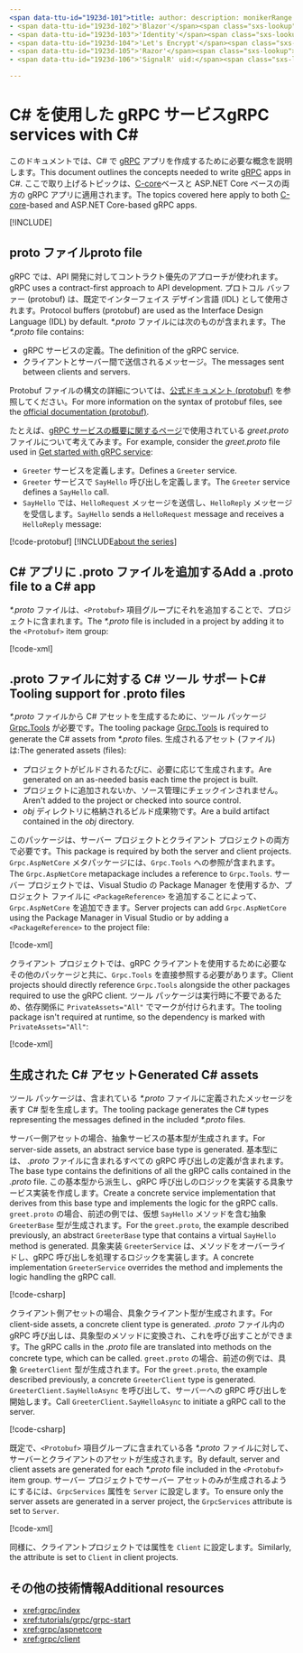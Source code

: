 ```yaml
---
<span data-ttu-id="1923d-101">title: author: description: monikerRange: ms.author: ms.date: no-loc:</span><span class="sxs-lookup"><span data-stu-id="1923d-101">title: author: description: monikerRange: ms.author: ms.date: no-loc:</span></span>
- <span data-ttu-id="1923d-102">'Blazor'</span><span class="sxs-lookup"><span data-stu-id="1923d-102">'Blazor'</span></span>
- <span data-ttu-id="1923d-103">'Identity'</span><span class="sxs-lookup"><span data-stu-id="1923d-103">'Identity'</span></span>
- <span data-ttu-id="1923d-104">'Let's Encrypt'</span><span class="sxs-lookup"><span data-stu-id="1923d-104">'Let's Encrypt'</span></span>
- <span data-ttu-id="1923d-105">'Razor'</span><span class="sxs-lookup"><span data-stu-id="1923d-105">'Razor'</span></span>
- <span data-ttu-id="1923d-106">'SignalR' uid:</span><span class="sxs-lookup"><span data-stu-id="1923d-106">'SignalR' uid:</span></span> 

---
```

# <a name="grpc-services-with-c"></a><span data-ttu-id="1923d-107">C\# を使用した gRPC サービス</span><span class="sxs-lookup"><span data-stu-id="1923d-107">gRPC services with C\#</span></span>

<span data-ttu-id="1923d-108">このドキュメントでは、C# で [gRPC](https://grpc.io/docs/guides/) アプリを作成するために必要な概念を説明します。</span><span class="sxs-lookup"><span data-stu-id="1923d-108">This document outlines the concepts needed to write [gRPC](https://grpc.io/docs/guides/) apps in C#.</span></span> <span data-ttu-id="1923d-109">ここで取り上げるトピックは、[C-core](https://grpc.io/blog/grpc-stacks)ベースと ASP.NET Core ベースの両方の gRPC アプリに適用されます。</span><span class="sxs-lookup"><span data-stu-id="1923d-109">The topics covered here apply to both [C-core](https://grpc.io/blog/grpc-stacks)-based and ASP.NET Core-based gRPC apps.</span></span>

[!INCLUDE[](~/includes/gRPCazure.md)]

## <a name="proto-file"></a><span data-ttu-id="1923d-110">proto ファイル</span><span class="sxs-lookup"><span data-stu-id="1923d-110">proto file</span></span>

<span data-ttu-id="1923d-111">gRPC では、API 開発に対してコントラクト優先のアプローチが使われます。</span><span class="sxs-lookup"><span data-stu-id="1923d-111">gRPC uses a contract-first approach to API development.</span></span> <span data-ttu-id="1923d-112">プロトコル バッファー (protobuf) は、既定でインターフェイス デザイン言語 (IDL) として使用されます。</span><span class="sxs-lookup"><span data-stu-id="1923d-112">Protocol buffers (protobuf) are used as the Interface Design Language (IDL) by default.</span></span> <span data-ttu-id="1923d-113">*\*.proto* ファイルには次のものが含まれます。</span><span class="sxs-lookup"><span data-stu-id="1923d-113">The *\*.proto* file contains:</span></span>

* <span data-ttu-id="1923d-114">gRPC サービスの定義。</span><span class="sxs-lookup"><span data-stu-id="1923d-114">The definition of the gRPC service.</span></span>
* <span data-ttu-id="1923d-115">クライアントとサーバー間で送信されるメッセージ。</span><span class="sxs-lookup"><span data-stu-id="1923d-115">The messages sent between clients and servers.</span></span>

<span data-ttu-id="1923d-116">Protobuf ファイルの構文の詳細については、[公式ドキュメント (protobuf)](https://developers.google.com/protocol-buffers/docs/proto3) を参照してください。</span><span class="sxs-lookup"><span data-stu-id="1923d-116">For more information on the syntax of protobuf files, see the [official documentation (protobuf)](https://developers.google.com/protocol-buffers/docs/proto3).</span></span>

<span data-ttu-id="1923d-117">たとえば、[gRPC サービスの概要に関するページ](xref:tutorials/grpc/grpc-start)で使用されている *greet.proto* ファイルについて考えてみます。</span><span class="sxs-lookup"><span data-stu-id="1923d-117">For example, consider the *greet.proto* file used in [Get started with gRPC service](xref:tutorials/grpc/grpc-start):</span></span>

* <span data-ttu-id="1923d-118">`Greeter` サービスを定義します。</span><span class="sxs-lookup"><span data-stu-id="1923d-118">Defines a `Greeter` service.</span></span>
* <span data-ttu-id="1923d-119">`Greeter` サービスで `SayHello` 呼び出しを定義します。</span><span class="sxs-lookup"><span data-stu-id="1923d-119">The `Greeter` service defines a `SayHello` call.</span></span>
* <span data-ttu-id="1923d-120">`SayHello` では、`HelloRequest` メッセージを送信し、`HelloReply` メッセージを受信します。</span><span class="sxs-lookup"><span data-stu-id="1923d-120">`SayHello` sends a `HelloRequest` message and receives a `HelloReply` message:</span></span>

[!code-protobuf[](~/tutorials/grpc/grpc-start/sample/GrpcGreeter/Protos/greet.proto)]
[!INCLUDE[about the series](~/includes/code-comments-loc.md)]

## <a name="add-a-proto-file-to-a-c-app"></a><span data-ttu-id="1923d-121">C\# アプリに .proto ファイルを追加する</span><span class="sxs-lookup"><span data-stu-id="1923d-121">Add a .proto file to a C\# app</span></span>

<span data-ttu-id="1923d-122">*\*.proto* ファイルは、`<Protobuf>` 項目グループにそれを追加することで、プロジェクトに含まれます。</span><span class="sxs-lookup"><span data-stu-id="1923d-122">The *\*.proto* file is included in a project by adding it to the `<Protobuf>` item group:</span></span>

[!code-xml[](~/tutorials/grpc/grpc-start/sample/GrpcGreeter/GrpcGreeter.csproj?highlight=2&range=7-9)]

## <a name="c-tooling-support-for-proto-files"></a><span data-ttu-id="1923d-123">.proto ファイルに対する C# ツール サポート</span><span class="sxs-lookup"><span data-stu-id="1923d-123">C# Tooling support for .proto files</span></span>

<span data-ttu-id="1923d-124">*\*.proto* ファイルから C# アセットを生成するために、ツール パッケージ [Grpc.Tools](https://www.nuget.org/packages/Grpc.Tools/) が必要です。</span><span class="sxs-lookup"><span data-stu-id="1923d-124">The tooling package [Grpc.Tools](https://www.nuget.org/packages/Grpc.Tools/) is required to generate the C# assets from *\*.proto* files.</span></span> <span data-ttu-id="1923d-125">生成されるアセット (ファイル) は:</span><span class="sxs-lookup"><span data-stu-id="1923d-125">The generated assets (files):</span></span>

* <span data-ttu-id="1923d-126">プロジェクトがビルドされるたびに、必要に応じて生成されます。</span><span class="sxs-lookup"><span data-stu-id="1923d-126">Are generated on an as-needed basis each time the project is built.</span></span>
* <span data-ttu-id="1923d-127">プロジェクトに追加されないか、ソース管理にチェックインされません。</span><span class="sxs-lookup"><span data-stu-id="1923d-127">Aren't added to the project or checked into source control.</span></span>
* <span data-ttu-id="1923d-128">*obj* ディレクトリに格納されるビルド成果物です。</span><span class="sxs-lookup"><span data-stu-id="1923d-128">Are a build artifact contained in the *obj* directory.</span></span>

<span data-ttu-id="1923d-129">このパッケージは、サーバー プロジェクトとクライアント プロジェクトの両方で必要です。</span><span class="sxs-lookup"><span data-stu-id="1923d-129">This package is required by both the server and client projects.</span></span> <span data-ttu-id="1923d-130">`Grpc.AspNetCore` メタパッケージには、`Grpc.Tools` への参照が含まれます。</span><span class="sxs-lookup"><span data-stu-id="1923d-130">The `Grpc.AspNetCore` metapackage includes a reference to `Grpc.Tools`.</span></span> <span data-ttu-id="1923d-131">サーバー プロジェクトでは、Visual Studio の Package Manager を使用するか、プロジェクト ファイルに `<PackageReference>` を追加することによって、`Grpc.AspNetCore` を追加できます。</span><span class="sxs-lookup"><span data-stu-id="1923d-131">Server projects can add `Grpc.AspNetCore` using the Package Manager in Visual Studio or by adding a `<PackageReference>` to the project file:</span></span>

[!code-xml[](~/tutorials/grpc/grpc-start/sample/GrpcGreeter/GrpcGreeter.csproj?highlight=1&range=12)]

<span data-ttu-id="1923d-132">クライアント プロジェクトでは、gRPC クライアントを使用するために必要なその他のパッケージと共に、`Grpc.Tools` を直接参照する必要があります。</span><span class="sxs-lookup"><span data-stu-id="1923d-132">Client projects should directly reference `Grpc.Tools` alongside the other packages required to use the gRPC client.</span></span> <span data-ttu-id="1923d-133">ツール パッケージは実行時に不要であるため、依存関係に `PrivateAssets="All"` でマークが付けられます。</span><span class="sxs-lookup"><span data-stu-id="1923d-133">The tooling package isn't required at runtime, so the dependency is marked with `PrivateAssets="All"`:</span></span>

[!code-xml[](~/tutorials/grpc/grpc-start/sample/GrpcGreeterClient/GrpcGreeterClient.csproj?highlight=3&range=9-11)]

## <a name="generated-c-assets"></a><span data-ttu-id="1923d-134">生成された C# アセット</span><span class="sxs-lookup"><span data-stu-id="1923d-134">Generated C# assets</span></span>

<span data-ttu-id="1923d-135">ツール パッケージは、含まれている *\*.proto* ファイルに定義されたメッセージを表す C# 型を生成します。</span><span class="sxs-lookup"><span data-stu-id="1923d-135">The tooling package generates the C# types representing the messages defined in the included *\*.proto* files.</span></span>

<span data-ttu-id="1923d-136">サーバー側アセットの場合、抽象サービスの基本型が生成されます。</span><span class="sxs-lookup"><span data-stu-id="1923d-136">For server-side assets, an abstract service base type is generated.</span></span> <span data-ttu-id="1923d-137">基本型には、 *.proto* ファイルに含まれるすべての gRPC 呼び出しの定義が含まれます。</span><span class="sxs-lookup"><span data-stu-id="1923d-137">The base type contains the definitions of all the gRPC calls contained in the *.proto* file.</span></span> <span data-ttu-id="1923d-138">この基本型から派生し、gRPC 呼び出しのロジックを実装する具象サービス実装を作成します。</span><span class="sxs-lookup"><span data-stu-id="1923d-138">Create a concrete service implementation that derives from this base type and implements the logic for the gRPC calls.</span></span> <span data-ttu-id="1923d-139">`greet.proto` の場合、前述の例では、仮想 `SayHello` メソッドを含む抽象 `GreeterBase` 型が生成されます。</span><span class="sxs-lookup"><span data-stu-id="1923d-139">For the `greet.proto`, the example described previously, an abstract `GreeterBase` type that contains a virtual `SayHello` method is generated.</span></span> <span data-ttu-id="1923d-140">具象実装 `GreeterService` は、メソッドをオーバーライドし、gRPC 呼び出しを処理するロジックを実装します。</span><span class="sxs-lookup"><span data-stu-id="1923d-140">A concrete implementation `GreeterService` overrides the method and implements the logic handling the gRPC call.</span></span>

[!code-csharp[](~/tutorials/grpc/grpc-start/sample/GrpcGreeter/Services/GreeterService.cs?name=snippet)]

<span data-ttu-id="1923d-141">クライアント側アセットの場合、具象クライアント型が生成されます。</span><span class="sxs-lookup"><span data-stu-id="1923d-141">For client-side assets, a concrete client type is generated.</span></span> <span data-ttu-id="1923d-142">*.proto* ファイル内の gRPC 呼び出しは、具象型のメソッドに変換され、これを呼び出すことができます。</span><span class="sxs-lookup"><span data-stu-id="1923d-142">The gRPC calls in the *.proto* file are translated into methods on the concrete type, which can be called.</span></span> <span data-ttu-id="1923d-143">`greet.proto` の場合、前述の例では、具象 `GreeterClient` 型が生成されます。</span><span class="sxs-lookup"><span data-stu-id="1923d-143">For the `greet.proto`, the example described previously, a concrete `GreeterClient` type is generated.</span></span> <span data-ttu-id="1923d-144">`GreeterClient.SayHelloAsync` を呼び出して、サーバーへの gRPC 呼び出しを開始します。</span><span class="sxs-lookup"><span data-stu-id="1923d-144">Call `GreeterClient.SayHelloAsync` to initiate a gRPC call to the server.</span></span>

[!code-csharp[](~/tutorials/grpc/grpc-start/sample/GrpcGreeterClient/Program.cs?name=snippet)]

<span data-ttu-id="1923d-145">既定で、`<Protobuf>` 項目グループに含まれている各 *\*.proto* ファイルに対して、サーバーとクライアントのアセットが生成されます。</span><span class="sxs-lookup"><span data-stu-id="1923d-145">By default, server and client assets are generated for each *\*.proto* file included in the `<Protobuf>` item group.</span></span> <span data-ttu-id="1923d-146">サーバー プロジェクトでサーバー アセットのみが生成されるようにするには、`GrpcServices` 属性を `Server` に設定します。</span><span class="sxs-lookup"><span data-stu-id="1923d-146">To ensure only the server assets are generated in a server project, the `GrpcServices` attribute is set to `Server`.</span></span>

[!code-xml[](~/tutorials/grpc/grpc-start/sample/GrpcGreeter/GrpcGreeter.csproj?highlight=2&range=7-9)]

<span data-ttu-id="1923d-147">同様に、クライアントプロジェクトでは属性を `Client` に設定します。</span><span class="sxs-lookup"><span data-stu-id="1923d-147">Similarly, the attribute is set to `Client` in client projects.</span></span>

## <a name="additional-resources"></a><span data-ttu-id="1923d-148">その他の技術情報</span><span class="sxs-lookup"><span data-stu-id="1923d-148">Additional resources</span></span>

* <xref:grpc/index>
* <xref:tutorials/grpc/grpc-start>
* <xref:grpc/aspnetcore>
* <xref:grpc/client>
